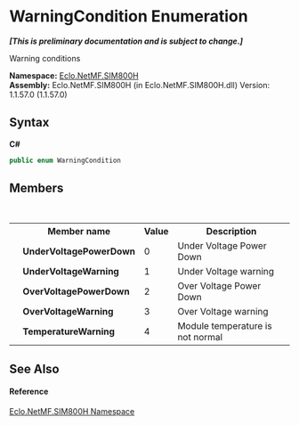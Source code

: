 # WarningCondition Enumeration
 _**\[This is preliminary documentation and is subject to change.\]**_

Warning conditions

**Namespace:**&nbsp;<a href="N_Eclo_NetMF_SIM800H">Eclo.NetMF.SIM800H</a><br />**Assembly:**&nbsp;Eclo.NetMF.SIM800H (in Eclo.NetMF.SIM800H.dll) Version: 1.1.57.0 (1.1.57.0)

## Syntax

**C#**<br />
``` C#
public enum WarningCondition
```


## Members
&nbsp;<table><tr><th></th><th>Member name</th><th>Value</th><th>Description</th></tr><tr><td /><td target="F:Eclo.NetMF.SIM800H.WarningCondition.UnderVoltagePowerDown">**UnderVoltagePowerDown**</td><td>0</td><td>Under Voltage Power Down</td></tr><tr><td /><td target="F:Eclo.NetMF.SIM800H.WarningCondition.UnderVoltageWarning">**UnderVoltageWarning**</td><td>1</td><td>Under Voltage warning</td></tr><tr><td /><td target="F:Eclo.NetMF.SIM800H.WarningCondition.OverVoltagePowerDown">**OverVoltagePowerDown**</td><td>2</td><td>Over Voltage Power Down</td></tr><tr><td /><td target="F:Eclo.NetMF.SIM800H.WarningCondition.OverVoltageWarning">**OverVoltageWarning**</td><td>3</td><td>Over Voltage warning</td></tr><tr><td /><td target="F:Eclo.NetMF.SIM800H.WarningCondition.TemperatureWarning">**TemperatureWarning**</td><td>4</td><td>Module temperature is not normal</td></tr></table>

## See Also


#### Reference
<a href="N_Eclo_NetMF_SIM800H">Eclo.NetMF.SIM800H Namespace</a><br />
